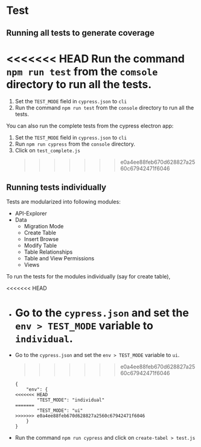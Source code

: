 # Test

## Running all tests to generate coverage

<<<<<<< HEAD
Run the command `npm run test` from the `comsole` directory to run all the tests.
=======

1.  Set the `TEST_MODE` field in `cypress.json` to `cli`
2.  Run the command `npm run test` from the `console` directory to run all the tests.

You can also run the complete tests from the cypress electron app:

1.  Set the `TEST_MODE` field in `cypress.json` to `cli`
2.  Run `npm run cypress` from the `console` directory.
3.  Click on `test_complete.js`
    > > > > > > > e0a4ee88feb670d628827a2560c67942471f6046

## Running tests individually

Tests are modularized into following modules:

- API-Explorer
- Data
  - Migration Mode
  - Create Table
  - Insert Browse
  - Modify Table
  - Table Relationships
  - Table and View Permissions
  - Views

To run the tests for the modules individually (say for create table),

<<<<<<< HEAD

- # Go to the `cypress.json` and set the `env > TEST_MODE` variable to `individual`.
- Go to the `cypress.json` and set the `env > TEST_MODE` variable to `ui`.

  > > > > > > > e0a4ee88feb670d628827a2560c67942471f6046

  ```
  {
      "env": {
  <<<<<<< HEAD
          "TEST_MODE": "individual"
  =======
          "TEST_MODE": "ui"
  >>>>>>> e0a4ee88feb670d628827a2560c67942471f6046
      }
  }
  ```

- Run the command `npm run cypress` and click on `create-tabel > test.js`
